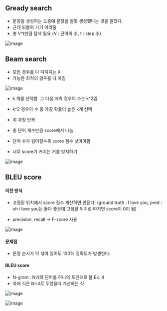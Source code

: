 ## Gready search
* 문장을 생성하는 도중에 문장을 잘못 생성했다는 것을 알았다.
* 근데 되돌아 가기 어려움
* 총 V^t만큼 탐색 필요 (V : 단어의 수, t : step 수)

![image](https://user-images.githubusercontent.com/63588046/158728143-52b59418-4dbe-4be7-bbbd-7fadd70b22af.png)


## Beam search
* 모든 경우를 다 따지지는 X
* 가능한 최적의 경우를 다 따짐

![image](https://user-images.githubusercontent.com/63588046/158718564-1bf19431-803b-441f-8fcb-4330a0c16cef.png)

* k 개를 선택함. 그 다음 예측 경우의 수는 k^2임
* k^2 경우의 수 중 가장 확률이 높은 k개 선택
* 위 과정 반복

* 총 단어 개수만큼 score에서 나눔
* 단어 수가 길어질수록 score 점수 낮아야함
* 너무 score가 커지는 거를 방지하기

![image](https://user-images.githubusercontent.com/63588046/158719444-e407b794-5bc7-4a95-92e7-12476b8d8d85.png)


## BLEU score

#### 이전 방식
* 고정된 위치에서 score 점수 계산하면 안된다. (ground truth : I love you, pred : oh i love you는 둘다 좋은데 고정된 위치로 따지면 score이 0이 됨)

* precision, recall -> F-score 사용


![image](https://user-images.githubusercontent.com/63588046/158719970-e0295861-045d-48e4-806f-0c67176dd2d7.png)

#### 문제점
* 문장 순서가 막 섞여 있어도 100% 정확도가 발생한다.

#### BLEU score
* N-gram : N개의 단어를 하나의 토큰으로 봄    Ex. 4
* 아래 식은 N=4로 두었을때 계산하는 식

![image](https://user-images.githubusercontent.com/63588046/158722291-4e8dc305-7c12-44d1-a2cf-95deac19d9ec.png)

![image](https://user-images.githubusercontent.com/63588046/158728181-e842923a-b9f4-4531-8356-799edf62d996.png)





